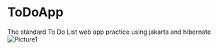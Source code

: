 # ToDoApp
The standard To Do List web app practice using jakarta and hibernate
![Picture1](https://github.com/user-attachments/assets/57ff5723-c767-4816-9425-3233225e6660)
